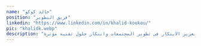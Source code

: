 ```yaml
---
name: "خالد كوكو"
position: "فريق التطوير"
linkedin: "https://www.linkedin.com/in/khalid-koukou/"
pic: "khalidk.webp"
description: "خالد كوكو هو المطوّر الرئيسي لمنظمة 'مجتمعات قوية' ويقيم في الدار البيضاء، المغرب. بصفته مطوّراً متمرساً لتطبيقات الويب والهاتف المحمول، يكرّس خالد جهوده ليس فقط في عمله التقني بل أيضاً لتعزيز الابتكار في تطوير المجتمعات وابتكار حلول تقنية مؤثرة."
---
```

